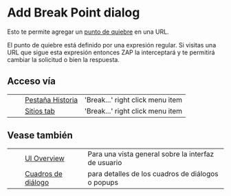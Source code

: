 # Add Break Point dialog #

Esto te permite agregar un [punto de quiebre][] en una URL.

El punto de quiebre está definido por una expresión regular.
Si visitas una URL que sigue esta expresión entonces ZAP la interceptará y te permitirá cambiar la solicitud o bien la respuesta.

## Acceso vía ##

<table> 
 <tbody>
  <tr>
   <td>&nbsp;&nbsp;&nbsp;&nbsp;</td>
   <td> <a href="HelpUiTabsHistory" rel="nofollow">Pesta&ntilde;a Historia</a></td>
   <td>'Break...' right click menu item</td>
  </tr> 
  <tr>
   <td>&nbsp;&nbsp;&nbsp;&nbsp;</td>
   <td> <a href="HelpUiTabsSites" rel="nofollow">Sitios tab</a></td>
   <td>'Break...' right click menu item</td>
  </tr> 
 </tbody>
</table>

## Vease también ##

<table> 
 <tbody>
  <tr>
   <td>&nbsp;&nbsp;&nbsp;&nbsp;</td>
   <td> <a href="HelpUiOverview" rel="nofollow">UI Overview</a></td>
   <td>Para una vista general sobre la interfaz de usuario</td>
  </tr> 
  <tr>
   <td>&nbsp;&nbsp;&nbsp;&nbsp;</td>
   <td> <a href="HelpUiDialogsDialogs" rel="nofollow">Cuadros de di&aacute;logo</a></td>
   <td>para detalles de los cuadros de di&aacute;logos o popups </td>
  </tr> 
 </tbody>
</table>


[punto de quiebre]: HelpStartConceptsBreakpoints